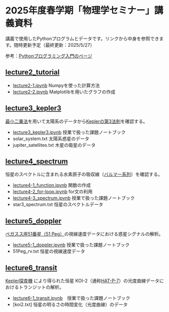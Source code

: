 
# 2025年度春学期「物理学セミナー」講義資料

講義で使用したPythonプログラムとデータです。リンクから中身を参照できます。随時更新予定（最終更新：2025/5/27）

参考：[Pythonプログラミング入門のページ](https://utokyo-ipp.github.io)

## [lecture2_tutorial](https://github.com/kemasuda/physics_seminar_2025/tree/main/lecture2_tutorial)
- [lecture2-1.ipynb](https://github.com/kemasuda/physics_seminar_2025/blob/main/lecture2_tutorial/lecture2-1_numpy.ipynb) Numpyを使った計算方法
- [lecture2-2.ipynb](https://github.com/kemasuda/physics_seminar_2025/blob/main/lecture2_tutorial/lecture2-2_plot.ipynb) Matplotlibを用いたグラフの作成

## [lecture3_kepler3](https://github.com/kemasuda/physics_seminar_2025/tree/main/lecture3_kepler3)
[最小二乗法](https://ja.wikipedia.org/wiki/最小二乗法)を用いて太陽系のデータから[Keplerの第3法則](https://ja.wikipedia.org/wiki/ケプラーの法則)を確認する。
- [lecture3_kepler3.ipynb](https://github.com/kemasuda/physics_seminar_2025/blob/main/lecture3_kepler3/lecture3_kepler3.ipynb) 授業で扱った課題ノートブック
- solar_system.txt 太陽系惑星のデータ
- jupiter_satellites.txt 木星の衛星のデータ

## [lecture4_spectrum](https://github.com/kemasuda/physics_seminar_2025/tree/main/lecture4_spectrum)
恒星のスペクトルに含まれる水素原子の吸収線（[バルマー系列](https://ja.wikipedia.org/wiki/バルマー系列)）を確認する。
- [lecture4-1_function.ipynb](https://github.com/kemasuda/physics_seminar_2025/blob/main/lecture4_spectrum/lecture4-1_function.ipynb) 関数の作成
- [lecture4-2_for-loop.ipynb](https://github.com/kemasuda/physics_seminar_2025/blob/main/lecture4_spectrum/lecture4-2_for-loop.ipynb) for文の利用
- [lecture4-3_spectrum.ipynb](https://github.com/kemasuda/physics_seminar_2025/blob/main/lecture4_spectrum/lecture4-3_spectrum.ipynb) 授業で扱った課題ノートブック
- star3_spectrum.txt 恒星のスペクトルデータ

## [lecture5_doppler](https://github.com/kemasuda/physics_seminar_2025/blob/main/lecture5_doppler)
[ペガスス座51番星（51 Peg）](https://ja.wikipedia.org/wiki/ペガスス座51番星)の視線速度データにおける惑星シグナルの解析。
- [lecture5-1_doppler.ipynb](https://github.com/kemasuda/physics_seminar_2025/blob/main/lecture5_doppler/lecture5-1_doppler.ipynb) 授業で扱った課題ノートブック
- 51Peg_rv.txt 恒星の視線速度データ

## [lecture6_transit](https://github.com/kemasuda/physics_seminar_2025/blob/main/lecture6_transit)
[Kepler探査機](https://ja.wikipedia.org/wiki/ケプラー_(探査機)) により得られた恒星 KOI-2（通称[HAT-P-7](https://exoplanetarchive.ipac.caltech.edu/overview/HAT-P-7)）の光度曲線データにおけるトランジットの解析。
- [lecture6-1_transit.ipynb](https://github.com/kemasuda/physics_seminar_2025/blob/main/lecture6_transit/lecture6-1_transit.ipynb)　授業で扱った課題ノートブック
- [koi2.txt] 恒星の明るさの時間変化（光度曲線）のデータ
